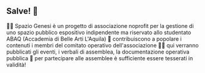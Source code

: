 ## Salve! 👋
🙋‍♀️ Spazio Genesi è un progetto di associazione noprofit per la gestione di uno spazio pubblico espositivo indipendente ma riservato allo studentato ABAQ (Accademia di Belle Arti L'Aquila)
🌈 contribuiscono a popolare i contenuti i membri del comitato operativo dell'associazione
👩‍💻 qui verranno pubblicati gli eventi, i verbali di assemblea, la documentazione operativa pubblica
🍿 per partecipare alle assemblee è sufficiente essere tesserati in validità!
<!--
altro
-->
